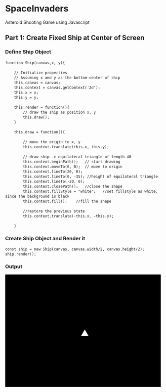 # SpaceInvaders
Asteroid Shooting Game using Javascript

## Part 1: Create Fixed Ship at Center of Screen

### Define Ship Object
```
function Ship(canvas,x, y){

    // Initialize properties
    // Assuming x and y as the bottom-center of ship
    this.canvas = canvas;
    this.context = canvas.getContext('2d');
    this.x = x;
    this.y = y;

    this.render = function(){
        // draw the ship as position x, y
        this.draw();
    }

    this.draw = function(){

        // move the origin to x, y
        this.context.translate(this.x, this.y);

        // draw ship -> equilateral triangle of length 40
        this.context.beginPath();   // start drawing
        this.context.moveTo(0, 0);  // move to origin
        this.context.lineTo(20, 0); 
        this.context.lineTo(0, -35); //height of equilateral triangle
        this.context.lineTo(-20, 0);
        this.context.closePath();   //close the shape
        this.context.fillStyle = "white";   //set fillstyle as white, since the background is black
        this.context.fill();    //fill the shape

        //restore the previous state
        this.context.translate(-this.x, -this.y);
 
    }
```

### Create Ship Object and Render it
```
const ship = new Ship(canvas, canvas.width/2, canvas.height/2);
ship.render();
```

### Output
![fixedimage.png](https://github.com/Shubham-Vishwakarma/SpaceInvaders/blob/main/part1-createfixedship/fixedship.png)
